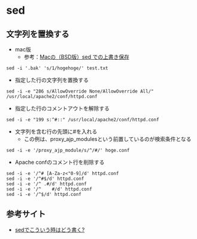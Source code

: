 # sed
## 文字列を置換する
- mac版
  - 参考：[Macの（BSD版）sed での上書き保存](https://qiita.com/catfist/items/1156ae0c7875f61417ee)
```
sed -i '.bak' 's/1/hogehoge/' test.txt 
```

- 指定した行の文字列を置換する
```
sed -i -e "286 s/AllowOverride None/AllowOverride All/" /usr/local/apache2/conf/httpd.conf
```
- 指定した行のコメントアウトを解除する
```
sed -i -e "199 s:^#::" /usr/local/apache2/conf/httpd.conf
```
- 文字列を含む行の先頭に#を入れる
  - この例は、proxy_ajp_modulesという前置しているのが検索条件となる
```
sed -i -e '/proxy_ajp_module/s/^/#/' hoge.conf
```

- Apache confのコメント行を削除する
```
sed -i -e '/^# [A-Za-z<"0-9]/d' httpd.conf
sed -i -e '/^#$/d' httpd.conf
sed -i -e '/^ .#/d' httpd.conf
sed -i -e '/^    #/d' httpd.conf
sed -i -e '/^$/d' httpd.conf

```

## 参考サイト
- [sedでこういう時はどう書く?](https://qiita.com/hirohiro77/items/7fe2f68781c41777e507)